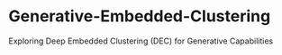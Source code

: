 # Generative-Embedded-Clustering
Exploring Deep Embedded Clustering (DEC) for Generative Capabilities

